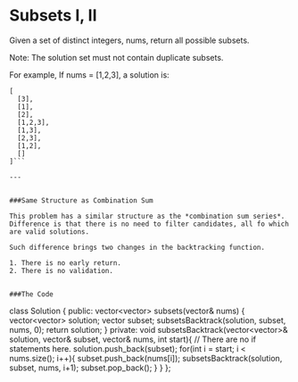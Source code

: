 # Subsets I, II

Given a set of distinct integers, nums, return all possible subsets.

Note: The solution set must not contain duplicate subsets.

For example,
If nums = [1,2,3], a solution is:

```
[
  [3],
  [1],
  [2],
  [1,2,3],
  [1,3],
  [2,3],
  [1,2],
  []
]```

---


###Same Structure as Combination Sum 

This problem has a similar structure as the *combination sum series*. Difference is that there is no need to filter candidates, all fo which are valid solutions.

Such difference brings two changes in the backtracking function.

1. There is no early return.
2. There is no validation.


###The Code

```
class Solution {
public:
    vector<vector<int>> subsets(vector<int>& nums) {
        vector<vector<int>> solution;
        vector<int> subset;
        subsetsBacktrack(solution, subset, nums, 0);
        return solution;
    }
private:
    void subsetsBacktrack(vector<vector<int>>& solution, vector<int>& subset, vector<int>& nums, int start){
            // There are no if statements here.
              solution.push_back(subset);
              for(int i = start; i < nums.size(); i++){
                  subset.push_back(nums[i]);
                  subsetsBacktrack(solution, subset, nums, i+1);
                  subset.pop_back();
              }
          }
};
```

